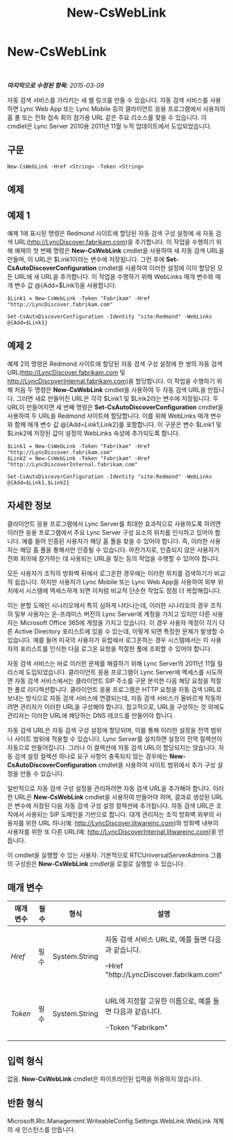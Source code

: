 ﻿---
title: New-CsWebLink
TOCTitle: New-CsWebLink
ms:assetid: f5c19896-4ce0-42cd-a934-30b1cdc64e3a
ms:mtpsurl: https://technet.microsoft.com/ko-kr/library/Hh690053(v=OCS.15)
ms:contentKeyID: 49305540
ms.date: 08/24/2015
mtps_version: v=OCS.15
ms.translationtype: HT
---

# New-CsWebLink

 

_**마지막으로 수정된 항목:** 2015-03-09_

자동 검색 서비스를 가리키는 새 웹 링크를 만들 수 있습니다. 자동 검색 서비스를 사용하면 Lync Web App 또는 Lync Mobile 등의 클라이언트 응용 프로그램에서 사용자의 홈 풀 또는 전화 접속 회의 참가용 URL 같은 주요 리소스를 찾을 수 있습니다. 이 cmdlet은 Lync Server 2010용 2011년 11월 누적 업데이트에서 도입되었습니다.

## 구문

    New-CsWebLink -Href <String> -Token <String>

## 예제

## 예제 1

예제 1에 표시된 명령은 Redmond 사이트에 할당된 자동 검색 구성 설정에 새 자동 검색 URL(http://LyncDiscover.fabrikam.com)을 추가합니다. 이 작업을 수행하기 위해 예제의 첫 번째 명령은 **New-CsWebLink** cmdlet을 사용하여 새 자동 검색 URL을 만들며, 이 URL은 $Link1이라는 변수에 저장됩니다. 그런 후에 **Set-CsAutoDiscoverConfiguration** cmdlet을 사용하여 이러한 설정에 이미 할당된 모든 URL에 새 URL을 추가합니다. 이 작업을 수행하기 위해 WebLinks 매개 변수와 매개 변수 값 @{Add=$Link1}을 사용합니다.

    $Link1 = New-CsWebLink -Token "Fabrikam" -Href "http://LyncDiscover.fabrikam.com"
    
    Set-CsAutoDiscoverConfiguration -Identity "site:Redmond" -WebLinks @{Add=$Link1}

## 예제 2

예제 2의 명령은 Redmond 사이트에 할당된 자동 검색 구성 설정에 한 쌍의 자동 검색 URL(http://LyncDiscover.fabrikam.com 및 http://LyncDiscoverInternal.fabrikam.com)을 할당합니다. 이 작업을 수행하기 위해 처음 두 명령은 **New-CsWebLink** cmdlet을 사용하여 두 자동 검색 URL을 만듭니다. 그러면 새로 만들어진 URL은 각각 $Link1 및 $Link2라는 변수에 저장됩니다. 두 URL이 만들어지면 세 번째 명령은 **Set-CsAutoDiscoverConfiguration** cmdlet을 사용하여 두 URL을 Redmond 사이트에 할당합니다. 이를 위해 WebLinks 매개 변수와 함께 매개 변수 값 @{Add=$Link1,$Link2}를 포함합니다. 이 구문은 변수 $Link1 및 $Link2에 저장된 값이 설정의 WebLinks 속성에 추가되도록 합니다.

    $Link1 = New-CsWebLink -Token "Fabrikam" -Href "http://LyncDiscover.fabrikam.com"
    $Link2 = New-CsWebLink -Token "Fabrikam" -Href "http://LyncDiscoverInternal.fabrikam.com"
    
    Set-CsAutoDiscoverConfiguration -Identity "site:Redmond" -WebLinks @{Add=$Link1,$Link2}

## 자세한 정보

클라이언트 응용 프로그램에서 Lync Server를 최대한 효과적으로 사용하도록 하려면 이러한 응용 프로그램에서 주요 Lync Server 구성 요소의 위치를 인식하고 있어야 합니다. 예를 들어 인증된 사용자가 해당 홈 풀을 찾을 수 있어야 합니다. 즉, 이러한 사용자는 해당 홈 풀을 통해서만 인증될 수 있습니다. 마찬가지로, 인증되지 않은 사용자가 전화 회의에 참가하는 데 사용되는 URL을 찾는 등의 작업을 수행할 수 있어야 합니다.

모든 사용자가 조직의 방화벽 뒤에서 로그온한 경우에는 이러한 위치를 검색하기가 비교적 쉽습니다. 하지만 사용자가 Lync Mobile 또는 Lync Web App을 사용하여 외부 위치에서 시스템에 액세스하게 되면 이처럼 비교적 단순한 작업도 점점 더 복잡해집니다.

이는 분할 도메인 시나리오에서 특히 심하게 나타나는데, 이러한 시나리오의 경우 조직의 일부 사용자는 온-프레미스 버전의 Lync Server에 계정을 가지고 있지만 다른 사용자는 Microsoft Office 365에 계정을 가지고 있습니다. 이 경우 사용자 계정이 각기 다른 Active Directory 포리스트에 있을 수 있는데, 이렇게 되면 특정한 문제가 발생할 수 있습니다. 예를 들어 미국의 사용자가 유럽에서 로그온하는 경우 시스템에서는 이 사용자의 포리스트를 인식한 다음 로그온 요청을 적절한 풀에 조회할 수 있어야 합니다.

자동 검색 서비스는 바로 이러한 문제를 해결하기 위해 Lync Server의 2011년 11월 릴리스에 도입되었습니다. 클라이언트 응용 프로그램이 Lync Server에 액세스를 시도하면 자동 검색 서비스에서는 클라이언트 SIP 주소를 구문 분석한 다음 해당 요청을 적절한 풀로 리디렉션합니다. 클라이언트 응용 프로그램은 HTTP 요청을 자동 검색 URL로 보내는 방식으로 자동 검색 서비스에 연결되는데, 자동 검색 서비스가 올바르게 작동하려면 관리자가 이러한 URL을 구성해야 합니다. 참고적으로, URL을 구성하는 것 외에도 관리자는 이러한 URL에 해당하는 DNS 레코드를 만들어야 합니다.

자동 검색 URL은 자동 검색 구성 설정에 할당되며, 이를 통해 이러한 설정을 전역 범위나 사이트 범위에 적용할 수 있습니다. Lync Server를 설치하면 설정의 전역 컬렉션이 자동으로 만들어집니다. 그러나 이 컬렉션에 자동 검색 URL이 할당되지는 않습니다. 자동 검색 설정 컬렉션 하나로 요구 사항이 충족되지 않는 경우에는 **New-CsAutoDiscoverConfiguration** cmdlet을 사용하여 사이트 범위에서 추가 구성 설정을 만들 수 있습니다.

일반적으로 자동 검색 구성 설정을 관리하려면 자동 검색 URL을 추가해야 합니다. 이러한 URL은 **New-CsWebLink** cmdlet을 사용하여 만들어야 하며, 결과로 생성된 URL은 변수에 저장된 다음 자동 검색 구성 설정 컬렉션에 추가됩니다. 자동 검색 URL은 조직에서 사용되는 SIP 도메인을 기반으로 합니다. 대개 관리자는 조직 방화벽 외부의 사용자를 위한 URL 하나(예: http://LyncDiscover.litwareinc.com)와 방화벽 내부의 사용자를 위한 또 다른 URL(예: http://LyncDiscoverInternal.litwareinc.com)을 만듭니다.

이 cmdlet을 실행할 수 있는 사용자: 기본적으로 RTCUniversalServerAdmins 그룹의 구성원은 **New-CsWebLink** cmdlet을 로컬로 실행할 수 있습니다.

## 매개 변수


<table>
<colgroup>
<col style="width: 25%" />
<col style="width: 25%" />
<col style="width: 25%" />
<col style="width: 25%" />
</colgroup>
<thead>
<tr class="header">
<th>매개 변수</th>
<th>필수</th>
<th>형식</th>
<th>설명</th>
</tr>
</thead>
<tbody>
<tr class="odd">
<td><p><em>Href</em></p></td>
<td><p>필수</p></td>
<td><p>System.String</p></td>
<td><p>자동 검색 서비스 URL로, 예를 들면 다음과 같습니다.</p>
<p>–Href &quot;http://LyncDiscover.fabrikam.com&quot;</p></td>
</tr>
<tr class="even">
<td><p><em>Token</em></p></td>
<td><p>필수</p></td>
<td><p>System.String</p></td>
<td><p>URL에 지정할 고유한 이름으로, 예를 들면 다음과 같습니다.</p>
<p>-Token &quot;Fabrikam&quot;</p></td>
</tr>
</tbody>
</table>


## 입력 형식

없음. **New-CsWebLink** cmdlet은 파이프라인된 입력을 허용하지 않습니다.

## 반환 형식

Microsoft.Rtc.Management.WriteableConfig.Settings.WebLink.WebLink 개체의 새 인스턴스를 만듭니다.

